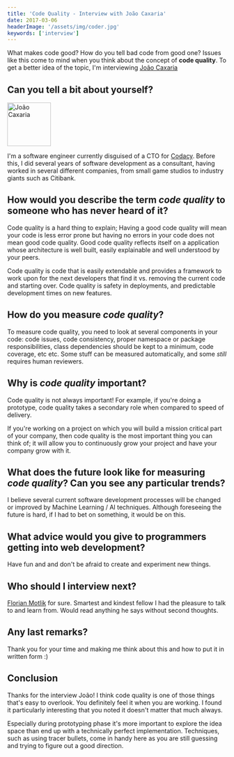 ```yaml
---
title: 'Code Quality - Interview with João Caxaria'
date: 2017-03-06
headerImage: '/assets/img/coder.jpg'
keywords: ['interview']
---
```


What makes code good? How do you tell bad code from good one? Issues like this come to mind when you think about the concept of **code quality**. To get a better idea of the topic, I'm interviewing [João Caxaria](https://twitter.com/caxaria)

## Can you tell a bit about yourself?

<p>
<span class="author">
  <img src="http://0.gravatar.com/avatar/40405d52c92e546d32046560f4e5c40a?s=200" alt="João Caxaria" class="author" width="100" height="100" />
</span>

I'm a software engineer currently disguised of a CTO for [Codacy](https://www.codacy.com). Before this, I did several years of software development as a consultant, having worked in several different companies, from small game studios to industry giants such as Citibank.
</p>


## How would you describe the term *code quality* to someone who has never heard of it?

Code quality is a hard thing to explain; Having a good code quality will mean your code is less error prone but having no errors in your code does not mean good code quality. Good code quality reflects itself on a application whose architecture is well built, easily explainable and well understood by your peers.

Code quality is code that is easily extendable and provides a framework to work upon for the next developers that find it vs. removing the current code and starting over. Code quality is safety in deployments, and predictable development times on new features.

## How do you measure *code quality*?

To measure code quality, you need to look at several components in your code: code issues, code consistency, proper namespace or package responsibilities, class dependencies should be kept to a minimum, code coverage, etc etc. Some stuff can be measured automatically, and some *still* requires human reviewers.

## Why is *code quality* important?

Code quality is not always important! For example, if you're doing a prototype, code quality takes a secondary role when compared to speed of delivery.

If you're working on a project on which you will build a mission critical part of your company, then code quality is the most important thing you can think of; it will allow you to continuously grow your project and have your company grow with it.

## What does the future look like for measuring *code quality*? Can you see any particular trends?

I believe several current software development processes will be changed or improved by Machine Learning / AI techniques. Although foreseeing the future is hard, if I had to bet on something, it would be on this.

## What advice would you give to programmers getting into web development?

Have fun and and don't be afraid to create and experiment new things.

## Who should I interview next?

[Florian Motlik](https://twitter.com/flomotlik) for sure. Smartest and kindest fellow I had the pleasure to talk to and learn from. Would read anything he says without second thoughts.

## Any last remarks?

Thank you for your time and making me think about this and how to put it in written form :)

## Conclusion

Thanks for the interview João! I think code quality is one of those things that's easy to overlook. You definitely feel it when you are working. I found it particularly interesting that you noted it doesn't matter that much always.

Especially during prototyping phase it's more important to explore the idea space than end up with a technically perfect implementation. Techniques, such as using tracer bullets, come in handy here as you are still guessing and trying to figure out a good direction.
